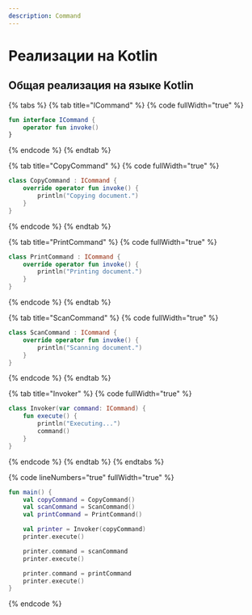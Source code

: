 ```yaml
---
description: Command
---
```


# Реализации на Kotlin

## Общая реализация на языке Kotlin

{% tabs %}
{% tab title="ICommand" %}
{% code fullWidth="true" %}
```kotlin
fun interface ICommand {
    operator fun invoke()
}
```
{% endcode %}
{% endtab %}

{% tab title="CopyCommand" %}
{% code fullWidth="true" %}
```kotlin
class CopyCommand : ICommand {
    override operator fun invoke() {
        println("Copying document.")
    }
}
```
{% endcode %}
{% endtab %}

{% tab title="PrintCommand" %}
{% code fullWidth="true" %}
```kotlin
class PrintCommand : ICommand {
    override operator fun invoke() {
        println("Printing document.")
    }
}
```
{% endcode %}
{% endtab %}

{% tab title="ScanCommand" %}
{% code fullWidth="true" %}
```kotlin
class ScanCommand : ICommand {
    override operator fun invoke() {
        println("Scanning document.")
    }
}
```
{% endcode %}
{% endtab %}

{% tab title="Invoker" %}
{% code fullWidth="true" %}
```kotlin
class Invoker(var command: ICommand) {
    fun execute() {
        println("Executing...")
        command()
    }
}
```
{% endcode %}
{% endtab %}
{% endtabs %}

{% code lineNumbers="true" fullWidth="true" %}
```kotlin
fun main() {
    val copyCommand = CopyCommand()
    val scanCommand = ScanCommand()
    val printCommand = PrintCommand()

    val printer = Invoker(copyCommand)
    printer.execute()

    printer.command = scanCommand
    printer.execute()

    printer.command = printCommand
    printer.execute()
}
```
{% endcode %}
